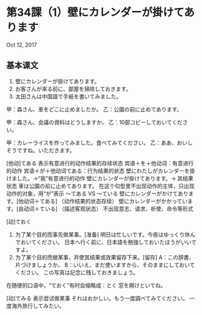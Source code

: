 # 第34課（1）壁にカレンダーが掛けてあります
Oct 12, 2017

## 基本课文
1. 壁にカレンダーが掛けてあります。
2. お客さんが来る前に、部屋を掃除しておきます。
3. 太田さんは中国語で手紙を書いてみました。

甲：森さん、車をどこに止めましたか。
乙：公園の前に止めてあります。

甲：森さん、会議の資料はどうしますか。
乙：10部コピーしておいてください。

甲：カレーライスを作ってみました。食べてみてください。
乙：ああ、おいしそうですね。いただきます。

[他动]てある
表示有意进行的动作结果的存续状态
宾语＋を＋他动词：有意进行的动作
宾语＋が＋他动词てある：行为结果的状态
壁にわたしがカレンダーを掛けました。→“我”有意进行的动作
壁にカレンダーが掛けてあります。→ 其结果状态
車は公園の前に止めてあります。
在这个句型里不出现动作的主体，只出现动作的对象，用“が”表示
～てある VS ～ている
壁にカレンダーがかけてあります。[他动词＋てある] （动作结果的状态存续）
壁にカレンダーがかかっています。[自动词＋ている] （描述客观状态）
不出现意志、请求、祈使、命令等形式

[动]ておく
1) 为了某个目的而事先做某事。[准备]
明日は忙しいです。今夜はゆっくり休んでおいてください。
日本へ行く前に、日本語を勉強しておいたほうがいいですよ。
2) 为了某个目的而做某事，并使其结果或效果留存下来。[留存]
A：この辞書、片づけましょうか。
B：いいえ、まだ使いますから、そのままにしておいてください。
この写真は記念に残しておきましょう。

在随便的口语中，“ておく”有时会缩略成：とく
窓を開けといてね。

[动]てみる
表示尝试做某事
それはおかしい。もう一度調べてみてください。
一度海外旅行してみたい。
